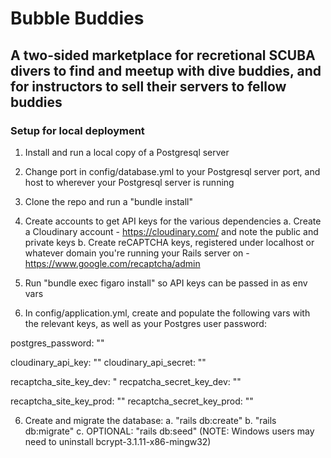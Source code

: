 # Bubble Buddies
## A two-sided marketplace for recretional SCUBA divers to find and meetup with dive buddies, and for instructors to sell their servers to fellow buddies


### Setup for local deployment

1) Install and run a local copy of a Postgresql server

2) Change port in config/database.yml to your Postgresql server port, and host to wherever your Postgresql server is running

3) Clone the repo and run a "bundle install"

4) Create accounts to get API keys for the various dependencies
  a. Create a Cloudinary account - https://cloudinary.com/ and note the public and private keys
  b. Create reCAPTCHA keys, registered under localhost or whatever domain you're running your Rails server on - https://www.google.com/recaptcha/admin

4) Run "bundle exec figaro install" so API keys can be passed in as env vars

5) In config/application.yml, create and populate the following vars with the relevant keys, as well as your Postgres user password:

  postgres_password: ""

  cloudinary_api_key: ""
  cloudinary_api_secret: ""

  recaptcha_site_key_dev: "
  recpatcha_secret_key_dev: ""

  recaptcha_site_key_prod: ""
  recaptcha_secret_key_prod: ""

6) Create and migrate the database:
  a. "rails db:create"
  b. "rails db:migrate"
  c. OPTIONAL: "rails db:seed" (NOTE: Windows users may need to uninstall bcrypt-3.1.11-x86-mingw32)
